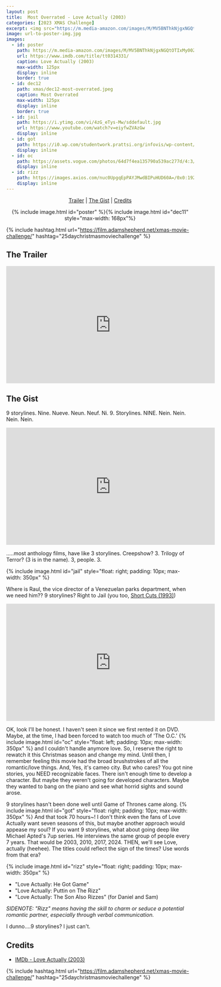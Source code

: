 ```yaml
---
layout: post
title:  Most Overrated - Love Actually (2003)
categories: [2023 XMAS Challenge]
excerpt: <img src="https://m.media-amazon.com/images/M/MV5BNThkNjgxNGQtOTIxMy00ZTFmLWIwMDItYzE5YzM3ZDMzNDE3XkEyXkFqcGdeQXVyMTUyNjc3NDQ4._V1_FMjpg_UX1215_.jpg" width="125px"/>
image: url-to-poster-img.jpg
images:
  - id: poster
    path: https://m.media-amazon.com/images/M/MV5BNThkNjgxNGQtOTIxMy00ZTFmLWIwMDItYzE5YzM3ZDMzNDE3XkEyXkFqcGdeQXVyMTUyNjc3NDQ4._V1_FMjpg_UX1215_.jpg
    url: https://www.imdb.com/title/tt0314331/
    caption: Love Actually (2003)
    max-width: 125px
    display: inline
    border: true
  - id: dec12
    path: xmas/dec12-most-overrated.jpeg
    caption: Most Overrated	
    max-width: 125px
    display: inline
    border: true
  - id: jail
    path: https://i.ytimg.com/vi/4zG_eTys-Mw/sddefault.jpg
    url: https://www.youtube.com/watch?v=eiyfwZVAzGw
    display: inline
  - id: got
    path: https://i0.wp.com/studentwork.prattsi.org/infovis/wp-content/uploads/sites/3/2018/11/Screen-Shot-2018-11-03-at-2.29.32-PM.png?resize=840%2C716
    display: inline
  - id: oc
    path: https://assets.vogue.com/photos/64d7f4ea135790a539ac277d/4:3/pass/undefined
    display: inline
  - id: rizz
    path: https://images.axios.com/nuc0UpgqEpPAYJMwdBIPuHUD60A=/0x0:1920x1080/1920x1080/2023/12/04/1701713745497.png
    display: inline
---
```


<div style="text-align: center">
  <p><a href="#the-trailer">Trailer</a> | <a href="#the-gist">The Gist</a> | <a href="#credits">Credits</a></p>
  <p>{% include image.html id="poster" %}{% include image.html id="dec11" style="max-width: 168px"%}</p>
</div>

{% include hashtag.html url="https://film.adamshepherd.net/xmas-movie-challenge/" hashtag="25daychristmasmoviechallenge" %}

## The Trailer 

<div style="text-align: center">
  <iframe width="560" height="315" src="https://www.youtube.com/embed/H9Z3_ifFheQ?si=fIvKwQuhZkEBBJ_X" title="YouTube video player" frameborder="0" allow="accelerometer; autoplay; clipboard-write; encrypted-media; gyroscope; picture-in-picture; web-share" allowfullscreen></iframe>
</div>

## The Gist

9 storylines. Nine. Nueve. Neun. Neuf. Ni. 9. Storylines. NINE. Nein. Nein. Nein. Nein. 

<iframe width="560" height="315" src="https://www.youtube.com/embed/_EZI4IZd9oE?si=C8TIuKgHaUXONebZ" title="YouTube video player" frameborder="0" allow="accelerometer; autoplay; clipboard-write; encrypted-media; gyroscope; picture-in-picture; web-share" allowfullscreen></iframe>

.....most anthology films, have like 3 storylines. Creepshow? 3. Trilogy of Terror? (3 is in the name). 3, people. 3.

{% include image.html id="jail" style="float: right; padding: 10px; max-width: 350px" %}

Where is Raul, the vice director of a Venezuelan parks department, when we need him?? 9 storylines? Right to Jail (you too, [Short Cuts (1993)](https://www.imdb.com/title/tt0108122/))
 
<iframe width="560" height="315" src="https://www.youtube.com/embed/eiyfwZVAzGw?si=Q2IVFWqh0JOtKAHc" title="YouTube video player" frameborder="0" allow="accelerometer; autoplay; clipboard-write; encrypted-media; gyroscope; picture-in-picture; web-share" allowfullscreen></iframe>


OK, look I'll be honest. I haven't seen it since we first rented it on DVD. Maybe, at the time, I had been forced to watch too much of 'The O.C.' {% include image.html id="oc" style="float: left; padding: 10px; max-width: 350px" %} and I couldn't handle anymore love. So, I reserve the right to rewatch it this Christmas season and change my mind. Until then, I remember feeling this movie had the broad brushstrokes of all the romantic/love things. And, Yes, it's cameo city. But who cares? You got nine stories, you NEED recognizable faces. There isn't enough time to develop a character. But maybe they weren't going for developed characters. Maybe they wanted to bang on the piano and see what horrid sights and sound arose.

9 storylines hasn't been done well until Game of Thrones came along. {% include image.html id="got" style="float: right; padding: 10px; max-width: 350px" %} And that took 70 hours~! I don't think even the fans of Love Actually want seven seasons of this, but maybe another approach would appease my soul? If you want 9 storylines, what about going deep like Michael Apted's 7up series. He interviews the same group of people every 7 years. That would be 2003, 2010, 2017, 2024. THEN, we'll see Love, actually (heehee). The titles could reflect the sign of the times? Use words from that era?

{% include image.html id="rizz" style="float: right; padding: 10px; max-width: 350px" %}

- "Love Actually: He Got Game"
- "Love Actually: Puttin on The Rizz"
- "Love Actually: The Son Also Rizzes" (for Daniel and Sam)

_SIDENOTE: "Rizz" means having the skill to charm or seduce a potential romantic partner, especially through verbal communication._

I dunno....9 storylines? I just can't.

## Credits

* [IMDb - Love Actually (2003)](https://www.imdb.com/title/tt0314331/)


{% include hashtag.html url="https://film.adamshepherd.net/xmas-movie-challenge/" hashtag="25daychristmasmoviechallenge" %}

<p>&nbsp;</p>
